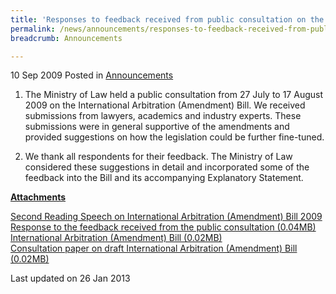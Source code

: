 ```yaml
---
title: 'Responses to feedback received from public consultation on the International Arbitration (Amendment) Bill'
permalink: /news/announcements/responses-to-feedback-received-from-public-consultation-on-the-international-arbitration-amendment
breadcrumb: Announcements

---
```



10 Sep 2009 Posted in [Announcements](/news/announcements)

1. The Ministry of Law held a public consultation from 27 July to 17 August 2009 on the International Arbitration (Amendment) Bill. We received submissions from lawyers, academics and industry experts. These submissions were in general supportive of the amendments and provided suggestions on how the legislation could be further fine-tuned.


2. We thank all respondents for their feedback. The Ministry of Law considered these suggestions in detail and incorporated some of the feedback into the Bill and its accompanying Explanatory Statement.

**<u>Attachments</u>**

[Second Reading Speech on International Arbitration (Amendment) Bill 2009](/news/parliamentary-speeches/second-reading-speech-by-law-minister-k-shanmugam-on-the-international-arbitration-amendment-bill)  
[Response to the feedback received from the public consultation (0.04MB)](/files/news/announcements/2009/09/linkclick1e3a.pdf)  
[International Arbitration (Amendment) Bill (0.02MB)](/files/news/announcements/2009/09/linkclick83db.pdf)  
[Consultation paper on draft International Arbitration (Amendment) Bill (0.02MB)](/files/news/announcements/2009/09/linkclick967e.pdf)  


<p class="right-side-updated">Last updated on 26 Jan 2013</p>
